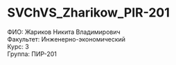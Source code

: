 # SVChVS_Zharikow_PIR-201
ФИО: Жариков Никита Владимирович <br />
Факультет: Инженерно-экономический <br />
Курс: 3  <br />
Группа: ПИР-201